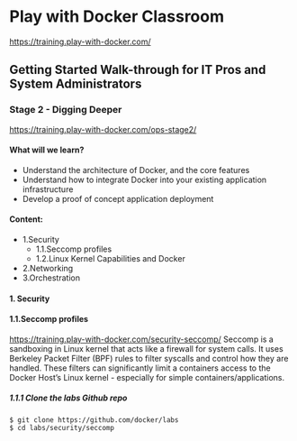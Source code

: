 # Play with Docker Classroom
https://training.play-with-docker.com/
## Getting Started Walk-through for IT Pros and System Administrators

### Stage 2 - Digging Deeper
https://training.play-with-docker.com/ops-stage2/

#### What will we learn?
* Understand the architecture of Docker, and the core features
* Understand how to integrate Docker into your existing application infrastructure
* Develop a proof of concept application deployment

#### Content:
* 1.Security
    * 1.1.Seccomp profiles
    * 1.2.Linux Kernel Capabilities and Docker
* 2.Networking
* 3.Orchestration

#### 1. Security
#### 1.1.Seccomp profiles
https://training.play-with-docker.com/security-seccomp/
 Seccomp is a sandboxing in Linux kernel that acts like a firewall for system calls. It uses Berkeley Packet Filter (BPF) rules to filter syscalls and control how they are handled. These filters can significantly limit a containers access to the Docker Host’s Linux kernel - especially for simple containers/applications.

 ##### 1.1.1 Clone the labs Github repo
 ```
$ git clone https://github.com/docker/labs
$ cd labs/security/seccomp
 ```
